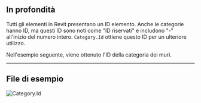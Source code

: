 ## In profondità
Tutti gli elementi in Revit presentano un ID elemento. Anche le categorie hanno ID, ma questi ID sono noti come "ID riservati" e includono "-" all'inizio del numero intero. `Category.Id` ottiene questo ID per un ulteriore utilizzo.

Nell'esempio seguente, viene ottenuto l'ID della categoria dei muri.
___
## File di esempio

![Category.Id](./Revit.Elements.Category.Id_img.jpg)
